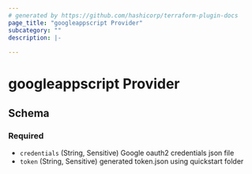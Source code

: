 ```yaml
---
# generated by https://github.com/hashicorp/terraform-plugin-docs
page_title: "googleappscript Provider"
subcategory: ""
description: |-
  
---
```


# googleappscript Provider





<!-- schema generated by tfplugindocs -->
## Schema

### Required

- `credentials` (String, Sensitive) Google oauth2 credentials json file
- `token` (String, Sensitive) generated token.json using quickstart folder
